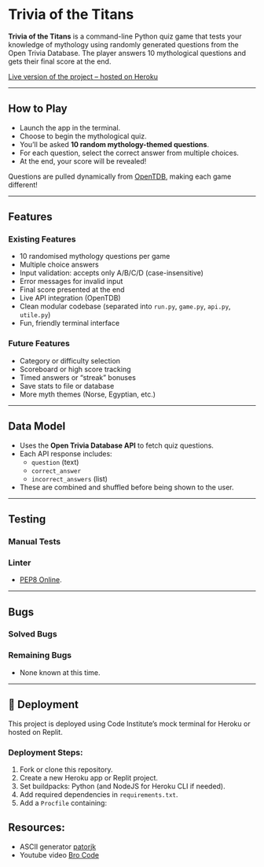 # Trivia of the Titans

**Trivia of the Titans** is a command-line Python quiz game that tests your knowledge of mythology using randomly generated questions from the Open Trivia Database. The player answers 10 mythological questions and gets their final score at the end. 

[Live version of the project – hosted on Heroku]()

---

## How to Play

- Launch the app in the terminal.
- Choose to begin the mythological quiz.
- You’ll be asked **10 random mythology-themed questions**.
- For each question, select the correct answer from multiple choices.
- At the end, your score will be revealed!

Questions are pulled dynamically from [OpenTDB](https://opentdb.com), making each game different!

---

## Features

### Existing Features

- 10 randomised mythology questions per game
- Multiple choice answers
- Input validation: accepts only A/B/C/D (case-insensitive)
- Error messages for invalid input
- Final score presented at the end
- Live API integration (OpenTDB)
- Clean modular codebase (separated into `run.py`, `game.py`, `api.py`, `utile.py`)
- Fun, friendly terminal interface

### Future Features

- Category or difficulty selection
- Scoreboard or high score tracking
- Timed answers or “streak” bonuses
- Save stats to file or database
- More myth themes (Norse, Egyptian, etc.)

---

## Data Model

- Uses the **Open Trivia Database API** to fetch quiz questions.
- Each API response includes:
  - `question` (text)
  - `correct_answer`
  - `incorrect_answers` (list)
- These are combined and shuffled before being shown to the user.

---

## Testing

### Manual Tests


### Linter

- [PEP8 Online](https://pep8ci.herokuapp.com/).

---

## Bugs

### Solved Bugs



### Remaining Bugs

- None known at this time.

---

## 🚀 Deployment

This project is deployed using Code Institute’s mock terminal for Heroku or hosted on Replit.

### Deployment Steps:

1. Fork or clone this repository.
2. Create a new Heroku app or Replit project.
3. Set buildpacks: Python (and NodeJS for Heroku CLI if needed).
4. Add required dependencies in `requirements.txt`.
5. Add a `Procfile` containing:  

## Resources:
- ASCII generator [patorjk](https://patorjk.com/software/taag/#p=display&f=Graffiti&t=Type%20Something%20)
- Youtube video [Bro Code](https://www.youtube.com/watch?v=zehwgTB0vV8)